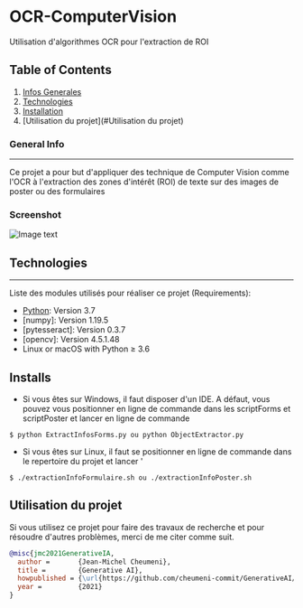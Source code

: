 # OCR-ComputerVision
Utilisation d'algorithmes OCR pour l'extraction de ROI

## Table of Contents
1. [Infos Generales](#general-info)
2. [Technologies](#technologies)
3. [Installation](#installation)
4. [Utilisation du projet](#Utilisation du projet)
### General Info
***
Ce projet a pour but d'appliquer des technique de Computer Vision comme l'OCR à l'extraction des zones d'intérêt (ROI) de texte sur des images de poster ou des formulaires 
### Screenshot
![Image text](https://www.united-internet.de/fileadmin/user_upload/Brands/Downloads/Logo_IONOS_by.jpg)
## Technologies
***
Liste des modules utilisés pour réaliser ce projet (Requirements):
* [Python](https://www.python.org/downloads/release/python-370/): Version 3.7 
* [numpy]: Version 1.19.5
* [pytesseract]: Version 0.3.7
* [opencv]: Version 4.5.1.48
* Linux or macOS with Python ≥ 3.6
## Installs
* Si vous êtes sur Windows, il faut disposer d'un IDE. A défaut, vous pouvez vous positionner en ligne de commande dans les scriptForms et scriptPoster et lancer en ligne de commande
```
$ python ExtractInfosForms.py ou python ObjectExtractor.py

```
* Si vous êtes sur Linux, il faut se positionner en ligne de commande dans le repertoire du projet et lancer '
```
$ ./extractionInfoFormulaire.sh ou ./extractionInfoPoster.sh

```
## Utilisation du projet
Si vous utilisez ce projet pour faire des travaux de recherche et pour résoudre d'autres problèmes, merci de me citer comme suit.

```BibTeX
@misc{jmc2021GenerativeIA,
  author =       {Jean-Michel Cheumeni},
  title =        {Generative AI},
  howpublished = {\url{https://github.com/cheumeni-commit/GenerativeAI/tree/master}},
  year =         {2021}
}
```
